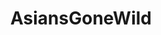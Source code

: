 ---
title: AsiansGoneWild
crosslinks:
- gonewild
- PetiteGoneWild
- asstastic
- Hotwife
- ButtsAndBareFeet
- GoneWildSmiles
- hapas
- sadcringe
- MassiveCock
- juicyasians
- wifesharing
- HungryButts
- OnOff
- BoltedOnAsians
- causeWhyNotMate
- GoneWildHairy
- EarthPorn
- pussy
- sloths
---